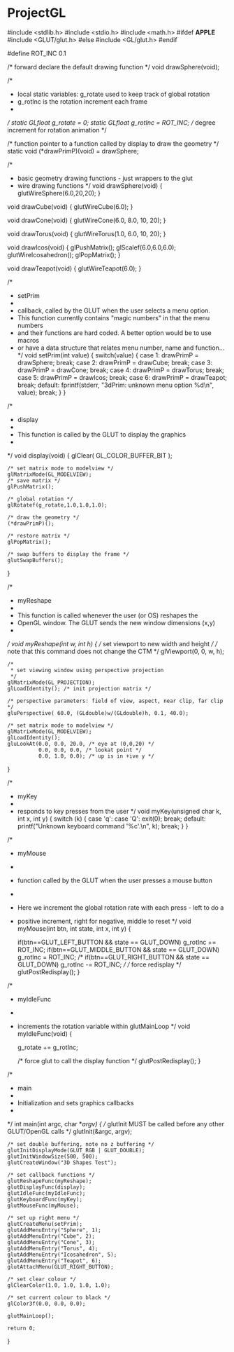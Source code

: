 ProjectGL
=========

#include <stdlib.h>
#include <stdio.h>
#include <math.h>
#ifdef __APPLE__
#include <GLUT/glut.h>
#else
#include <GL/glut.h>
#endif

#define ROT_INC  	0.1

/* forward declare the default drawing function */
void drawSphere(void);

/*
 * local static variables: g_rotate used to keep track of global rotation
 * g_rotInc is the rotation increment each frame
 *
 */
static GLfloat g_rotate = 0;
static GLfloat g_rotInc = ROT_INC; /* degree increment for rotation animation */

/* function pointer to a function called by display to draw the geometry */
static void (*drawPrimP)(void) = drawSphere;

/*
 * basic geometry drawing functions - just wrappers to the glut
 * wire drawing functions
 */
void drawSphere(void) {
	glutWireSphere(6.0,20,20);
}

void drawCube(void) {
	glutWireCube(6.0);
}

void drawCone(void) {
	glutWireCone(6.0, 8.0, 10, 20);
}

void drawTorus(void) {
	glutWireTorus(1.0, 6.0, 10, 20);
}

void drawIcos(void) {
	glPushMatrix();
	glScalef(6.0,6.0,6.0);
	glutWireIcosahedron();
	glPopMatrix();
}

void drawTeapot(void) {
	glutWireTeapot(6.0);
}

/*
 * setPrim
 *
 * callback, called by the GLUT when the user selects a menu option.
 * This function currently contains "magic numbers" in that the menu numbers
 * and their functions are hard coded. A better option would be to use macros
 * or have a data structure that relates menu number, name and function...
 */
void setPrim(int value) {
	switch(value) {
	case 1:
		drawPrimP = drawSphere;
		break;
	case 2:
		drawPrimP = drawCube;
		break;
	case 3:
		drawPrimP = drawCone;
		break;
	case 4:
		drawPrimP = drawTorus;
		break;
	case 5:
		drawPrimP = drawIcos;
		break;
	case 6:
		drawPrimP = drawTeapot;
		break;
	default:
		fprintf(stderr, "3dPrim: unknown menu option %d\n", value);
		break;
	}
}

/*
 * display
 *
 * This function is called by the GLUT to display the graphics
 *
 */
void display(void)
{
    glClear( GL_COLOR_BUFFER_BIT );

	/* set matrix mode to modelview */
    glMatrixMode(GL_MODELVIEW);
	/* save matrix */
	glPushMatrix();

	/* global rotation */
	glRotatef(g_rotate,1.0,1.0,1.0);

	/* draw the geometry */
	(*drawPrimP)();

	/* restore matrix */
	glPopMatrix();

	/* swap buffers to display the frame */
 	glutSwapBuffers();
}


/*
 * myReshape
 *
 * This function is called whenever the user (or OS) reshapes the
 * OpenGL window. The GLUT sends the new window dimensions (x,y)
 *
 */
void myReshape(int w, int h)
{
	/* set viewport to new width and height */
	/* note that this command does not change the CTM */
    glViewport(0, 0, w, h);

	/* 
	 * set viewing window using perspective projection
	 */
    glMatrixMode(GL_PROJECTION); 
    glLoadIdentity(); /* init projection matrix */

	/* perspective parameters: field of view, aspect, near clip, far clip */
	gluPerspective( 60.0, (GLdouble)w/(GLdouble)h, 0.1, 40.0);

	/* set matrix mode to modelview */
    glMatrixMode(GL_MODELVIEW);
	glLoadIdentity();
	gluLookAt(0.0, 0.0, 20.0, /* eye at (0,0,20) */
			  0.0, 0.0, 0.0, /* lookat point */
			  0.0, 1.0, 0.0); /* up is in +ive y */
}

/*
 * myKey
 *
 * responds to key presses from the user
 */
void myKey(unsigned char k, int x, int y)
{
	switch (k) {
		case 'q':
		case 'Q':	exit(0);
		break;
	default:
		printf("Unknown keyboard command \'%c\'.\n", k);
		break;
	}
}


/*
 * myMouse
 *
 * function called by the GLUT when the user presses a mouse button
 *
 * Here we increment the global rotation rate with each press - left to do a
 * positive increment, right for negative, middle to reset
 */
void myMouse(int btn, int state, int x, int y)
{   

    if(btn==GLUT_LEFT_BUTTON && state == GLUT_DOWN) g_rotInc += ROT_INC;
	if(btn==GLUT_MIDDLE_BUTTON && state == GLUT_DOWN) g_rotInc = ROT_INC;
	/* if(btn==GLUT_RIGHT_BUTTON && state == GLUT_DOWN) g_rotInc -= ROT_INC;
	*/
	/* force redisplay */
	glutPostRedisplay();
}   

/*
 * myIdleFunc
 *
 * increments the rotation variable within glutMainLoop
 */
void myIdleFunc(void) {

	g_rotate += g_rotInc;

	/* force glut to call the display function */
	glutPostRedisplay();
}


/*
 * main
 *
 * Initialization and sets graphics callbacks
 *
 */
int main(int argc, char **argv)
{
	/* glutInit MUST be called before any other GLUT/OpenGL calls */
    glutInit(&argc, argv);

	/* set double buffering, note no z buffering */
    glutInitDisplayMode(GLUT_RGB | GLUT_DOUBLE);
    glutInitWindowSize(500, 500);
    glutCreateWindow("3D Shapes Test");

	/* set callback functions */
    glutReshapeFunc(myReshape);
    glutDisplayFunc(display);
	glutIdleFunc(myIdleFunc);
	glutKeyboardFunc(myKey);
	glutMouseFunc(myMouse);

	/* set up right menu */
	glutCreateMenu(setPrim);
	glutAddMenuEntry("Sphere", 1);
	glutAddMenuEntry("Cube", 2);
	glutAddMenuEntry("Cone", 3);
	glutAddMenuEntry("Torus", 4);
	glutAddMenuEntry("Icosahedron", 5);
	glutAddMenuEntry("Teapot", 6);
	glutAttachMenu(GLUT_RIGHT_BUTTON);

	/* set clear colour */
	glClearColor(1.0, 1.0, 1.0, 1.0);

	/* set current colour to black */
	glColor3f(0.0, 0.0, 0.0);
	
    glutMainLoop();
	 
	return 0;
}
